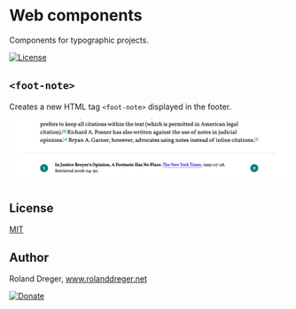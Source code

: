 # Web components

Components for typographic projects.

[![License](/github/license/:user/:repo?style=flat-square)](https://github.com/RolandDreger/web-components/blob/master/MIT-LICENSE.md)

## `<foot-note>`
Creates a new HTML tag `<foot-note>` displayed in the footer.

<img src="https://github.com/RolandDreger/web-components/raw/master/foot-note/foot-note_web_component.png" title="Footnote web component" alt="Footnote web component">

## License

[MIT](http://www.opensource.org/licenses/mit-license.php)

## Author

Roland Dreger, www.rolanddreger.net


[![Donate](https://img.shields.io/badge/Donate-PayPal-green.svg)](https://www.paypal.com/cgi-bin/webscr?cmd=_donations&business=roland%2edreger%40a1%2enet&lc=AT&item_name=Roland%20Dreger%20%2f%20Donation%20for%20script%20development%20Kirby-Data-Importer&currency_code=EUR&bn=PP%2dDonationsBF%3abtn_donateCC_LG%2egif%3aNonHosted)
